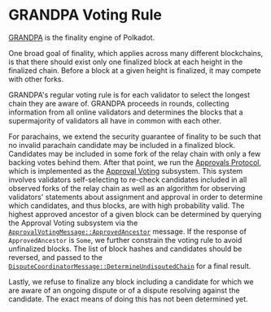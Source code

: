 # GRANDPA Voting Rule

[GRANDPA](https://w3f-research.readthedocs.io/en/latest/polkadot/finality.html) is the finality engine of Polkadot.

One broad goal of finality, which applies across many different blockchains, is that there should exist only one finalized block at each height in the finalized chain. Before a block at a given height is finalized, it may compete with other forks.

GRANDPA's regular voting rule is for each validator to select the longest chain they are aware of. GRANDPA proceeds in rounds, collecting information from all online validators and determines the blocks that a supermajority of validators all have in common with each other.

For parachains, we extend the security guarantee of finality to be such that no invalid parachain candidate may be included in a finalized block. Candidates may be included in some fork of the relay chain with only a few backing votes behind them. After that point, we run the [Approvals Protocol](../protocol-approval.md), which is implemented as the [Approval Voting](approval/approval-voting.md) subsystem. This system involves validators self-selecting to re-check candidates included in all observed forks of the relay chain as well as an algorithm for observing validators' statements about assignment and approval in order to determine which candidates, and thus blocks, are with high probability valid. The highest approved ancestor of a given block can be determined by querying the Approval Voting subsystem via the [`ApprovalVotingMessage::ApprovedAncestor`](../types/overseer-protocol.md#approval-voting) message. If the response of `ApprovedAncestor` is `Some`, we further constrain the voting rule to avoid unfinalized blocks. The list of block hashes and candidates should be reversed, and passed to the [`DisputeCoordinatorMessage::DetermineUndisputedChain`](../types/overseer-protocol.md#dispute-coordinator-message) for a final result.

Lastly, we refuse to finalize any block including a candidate for which we are aware of an ongoing dispute or of a dispute resolving against the candidate. The exact means of doing this has not been determined yet.
